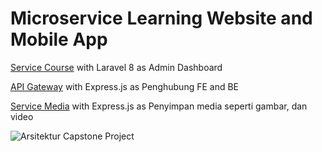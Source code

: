 # Microservice Learning Website and Mobile App

[Service Course](https://github.com/risdatamamal/service_course) with Laravel 8 as Admin Dashboard

[API Gateway](https://github.com/risdatamamal/api-gateway) with Express.js as Penghubung FE and BE

[Service Media](https://github.com/risdatamamal/service-media) with Express.js as Penyimpan media seperti gambar, dan video

![Arsitektur Capstone Project](https://user-images.githubusercontent.com/52342563/135146349-e2a414f9-3b6e-46c7-ba15-8afe190b77ba.png)
